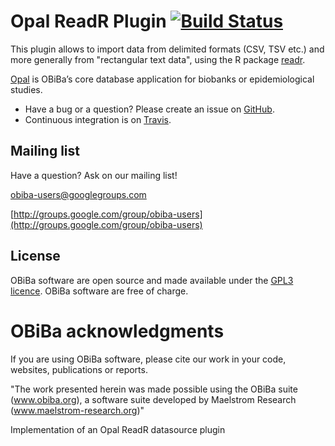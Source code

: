 # Opal ReadR Plugin [![Build Status](https://travis-ci.org/obiba/opal-datasource-readr.svg?branch=master)](https://travis-ci.org/obiba/opal-datasource-readr)

This plugin allows to import data from delimited formats (CSV, TSV etc.) and more generally from "rectangular text data", using the R package [readr](https://cran.r-project.org/package=readr). 

[Opal](https://github.com/obiba/opal) is OBiBa’s core database application for biobanks or epidemiological studies.

* Have a bug or a question? Please create an issue on [GitHub](https://github.com/obiba/opal-datasource-readr/issues).
* Continuous integration is on [Travis](https://travis-ci.org/obiba/opal-datasource-readr).

## Mailing list

Have a question? Ask on our mailing list!

obiba-users@googlegroups.com

[http://groups.google.com/group/obiba-users](http://groups.google.com/group/obiba-users)

## License

OBiBa software are open source and made available under the [GPL3 licence](http://www.obiba.org/pages/license/). OBiBa software are free of charge.

# OBiBa acknowledgments

If you are using OBiBa software, please cite our work in your code, websites, publications or reports.

"The work presented herein was made possible using the OBiBa suite (www.obiba.org), a  software suite developed by Maelstrom Research (www.maelstrom-research.org)"

Implementation of an Opal ReadR datasource plugin
